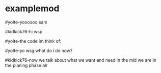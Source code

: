 # examplemod
#yolte-yoooooo sam


#kidkick76-hi wsp


#yolte-the code im think of:


#yolte-yo wsg what do i do now?


#kidkick76-now we talk about what we want and need in the mid we are in the planing phase
alr
